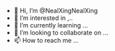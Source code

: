 - 👋 Hi, I’m @NealXingNealXing
- 👀 I’m interested in ,..
- 🌱 I’m currently learning ...
- 💞️ I’m looking to collaborate on ...
- 📫 How to reach me ...

<!---
NealXingNealXing/NealXingNealXing is a ✨ special ✨ repository because its `README.md` (this file) appears on your GitHub profile.
You can click the Preview link to take a look at your changes.
--->
